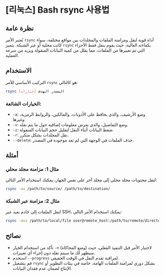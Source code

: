 # [리눅스] Bash rsync 사용법

## نظرة عامة
يُعتبر الأمر `rsync` أداة قوية لنقل ومزامنة الملفات والمجلدات بين مواقع مختلفة، سواء كانت محلية أو عبر الشبكة. يتميز `rsync` بكفاءته العالية، حيث يقوم بنقل فقط الأجزاء التي تم تغييرها من الملفات، مما يقلل من كمية البيانات المنقولة ويزيد من سرعة العملية.

## الاستخدام
التركيب الأساسي للأمر `rsync` هو كالتالي:

```bash
rsync [خيارات] المصدر الهدف
```

### الخيارات الشائعة:
- `-a`: وضع الأرشيف، والذي يحافظ على الأذونات، والمالكين، والروابط الرمزية، وغيرها.
- `-v`: وضع التفاصيل، والذي يعرض معلومات إضافية حول ما يتم نقله.
- `-z`: ضغط البيانات أثناء النقل لتقليل حجم البيانات المنقولة.
- `-r`: نقل المجلدات بشكل متكرر.
- `--delete`: حذف الملفات في الوجهة التي لم تعد موجودة في المصدر.

## أمثلة
### مثال 1: مزامنة مجلد محلي
لنقل محتويات مجلد محلي إلى مجلد آخر على نفس الجهاز، يمكنك استخدام الأمر التالي:

```bash
rsync -av /path/to/source/ /path/to/destination/
```

### مثال 2: مزامنة عبر الشبكة
لنقل الملفات إلى خادم بعيد عبر SSH، يمكنك استخدام الأمر التالي:

```bash
rsync -avz /path/to/local/file user@remote_host:/path/to/remote/directory/
```

## نصائح
- تأكد من استخدام الخيار `-n` (وضع المحاكاة) لاختبار الأمر قبل التنفيذ الفعلي، حيث سيظهر لك ما سيتم نقله دون إجراء أي تغييرات.
- استخدم `--progress` لمراقبة تقدم النقل في الوقت الحقيقي.
- قم بتشغيل `rsync` بشكل دوري لمزامنة الملفات الهامة، خاصة في بيئات التطوير أو الإنتاج لضمان عدم فقدان البيانات.